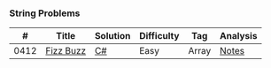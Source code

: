 ### String Problems

| # | Title | Solution | Difficulty | Tag | Analysis |
|---| ----- | -------- | ---------- | --- | -------- |
|0412|[Fizz Buzz](https://leetcode.com/problems/fizz-buzz/description/)|[C#](https://github.com/FrancoFernando/leetcode/blob/main/String/0412.Fizz-Buzz/Solution.cs)|Easy|Array|[Notes](https://github.com/FrancoFernando/leetcode/blob/main/String/0412.Fizz-Buzz/notes.md)|
